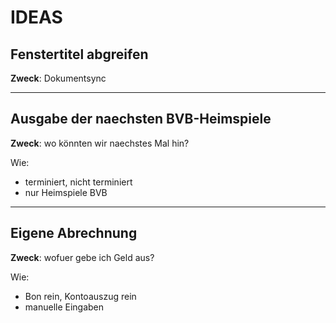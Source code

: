 
# IDEAS

## Fenstertitel abgreifen

**Zweck**: Dokumentsync

---

## Ausgabe der naechsten BVB-Heimspiele

**Zweck**: wo könnten wir naechstes Mal hin?

Wie:

- terminiert, nicht terminiert
- nur Heimspiele BVB

---

## Eigene Abrechnung

**Zweck**: wofuer gebe ich Geld aus?

Wie:

- Bon rein, Kontoauszug rein
- manuelle Eingaben
